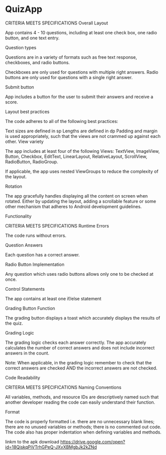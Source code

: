 # QuizApp
CRITERIA
MEETS SPECIFICATIONS
Overall Layout

App contains 4 - 10 questions, including at least one check box, one radio button, and one text entry.

Question types

Questions are in a variety of formats such as free text response, checkboxes, and radio buttons.

Checkboxes are only used for questions with multiple right answers. Radio buttons are only used for questions with a single right answer.

Submit button

App includes a button for the user to submit their answers and receive a score.

Layout best practices

The code adheres to all of the following best practices:

Text sizes are defined in sp
Lengths are defined in dp
Padding and margin is used appropriately, such that the views are not crammed up against each other.
View variety

The app includes at least four of the following Views: TextView, ImageView, Button, Checkbox, EditText, LinearLayout, RelativeLayout, ScrollView, RadioButton, RadioGroup.

If applicable, the app uses nested ViewGroups to reduce the complexity of the layout.

Rotation

The app gracefully handles displaying all the content on screen when rotated. Either by updating the layout, adding a scrollable feature or some other mechanism that adheres to Android development guidelines.

Functionality

CRITERIA
MEETS SPECIFICATIONS
Runtime Errors

The code runs without errors.

Question Answers

Each question has a correct answer.

Radio Button Implementation

Any question which uses radio buttons allows only one to be checked at once.

Control Statements

The app contains at least one if/else statement

Grading Button Function

The grading button displays a toast which accurately displays the results of the quiz.

Grading Logic

The grading logic checks each answer correctly. The app accurately calculates the number of correct answers and does not include incorrect answers in the count.

Note: When applicable, in the grading logic remember to check that the correct answers are checked AND the incorrect answers are not checked.

Code Readability

CRITERIA
MEETS SPECIFICATIONS
Naming Conventions

All variables, methods, and resource IDs are descriptively named such that another developer reading the code can easily understand their function.

Format

The code is properly formatted i.e. there are no unnecessary blank lines; there are no unused variables or methods; there is no commented out code.
The code also has proper indentation when defining variables and methods.


linkm to the apk download
https://drive.google.com/open?id=18QiskqPiVTrhGPeQ-JXvXBMgbJk2kZNd
